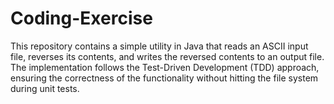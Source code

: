 # Coding-Exercise
This repository contains a simple utility in Java that reads an ASCII input file, reverses its contents, and writes the reversed contents to an output file. The implementation follows the Test-Driven Development (TDD) approach, ensuring the correctness of the functionality without hitting the file system during unit tests.
